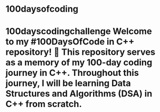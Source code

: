 # 100daysofcoding
# 100dayscodingchallenge  Welcome to my #100DaysOfCode in C++ repository! 🎉 This repository serves as a memory of my 100-day coding journey in C++. Throughout this journey, I will be learning Data Structures and Algorithms (DSA) in C++ from scratch.
